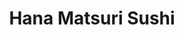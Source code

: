 ---
layout: place
title: "Hana Matsuri Sushi"
permalink: /colorado/lakewood/hana-matsuri-sushi.html
stateAbbr: CO
stateName: Colorado
cityName: Lakewood
seo:
  name: "Hana Matsuri Sushi"
  type: Restaurant
  links: null
description: "Looking for sushi in Lakewood, Colorado? Check out Hana Matsuri Sushi for a delightful Japanese dining experience. Enjoy a variety of sushi and other dishes ..."
place_id: ChIJ_zCxWPmDa4cRN1wR_ivtdoo
photos:
  - name: >-
      places/ChIJ_zCxWPmDa4cRN1wR_ivtdoo/photos/AeeoHcILxFlxdjweVuIhxAt-55ZX-O-m2xDSBqfGmTHkFeVju0OJqbT211NAxU8xkGCxbTuUwxy7eUMv_xm1n6i3CVOgmomk-zbQ9g_blpTo26AKCcyWoL4E4bz0raF_AvecKjtjOkoHdLG3Klu5Pc6hVPDEzE_KCZlELfAvv3i2C1KEYc0mB6_RPTjrGlOHiCDimVpMtKou1q4CV4qHJe-mzhboRyPDXWX5toz1kWKvhSZMiynL7JustWkLf5L5eRGoMHQPwYg7EikD_KzcY2J7ywYGDtpFNrKAlPSgVDKOFVSdvA
    widthPx: 1280
    heightPx: 720
    authorAttributions:
      - displayName: Hana Matsuri Sushi
        uri: https://maps.google.com/maps/contrib/110295663411333018199
        photoUri: >-
          https://lh3.googleusercontent.com/a-/ALV-UjVa7KhPMyEJCzwNSUmhhLG75ZrQd1x8bby3AbcsMuMN4RgtG67D=s100-p-k-no-mo
    flagContentUri: >-
      https://www.google.com/local/imagery/report/?cb_client=maps_api_places.places_api&image_key=!1e10!2sAF1QipPtI0ocCFvXEhrhrqSltoW9OaOPiw0iq1KBiB1C&hl=en-US
    googleMapsUri: >-
      https://www.google.com/maps/place//data=!3m4!1e2!3m2!1sAF1QipPtI0ocCFvXEhrhrqSltoW9OaOPiw0iq1KBiB1C!2e10!4m2!3m1!1s0x876b83f958b130ff:0x8a76ed2bfe115c37
  - name: >-
      places/ChIJ_zCxWPmDa4cRN1wR_ivtdoo/photos/AeeoHcLYYjI5WbjO-V3uqffkxtXE5sZWthqOd2rlJxPVvEYkB4CoYOts08ECnhf-UenFNyf2R7sIsQuc21ayP3ad-xZNLm3vVaQNAch2ircyfng4Jz_jDGgd39nSDlbZV5JfZA_9IVL8lqyyEWeIfxFAVpaiiP_pbvsFl3VFaZLpO3-JUuNHHLn5zeJnNC07gBSGFmAvOQU7POzuttko5vw8LcOcd1ypfcdG-K5ChYotYnw9JSr4cCZ5hQGiRZiRGFr2P9jEvCZSe173xLLiD5dAhjjvLKt99ti1kkWW9Rnwx7rvPg
    widthPx: 1200
    heightPx: 1200
    authorAttributions:
      - displayName: Hana Matsuri Sushi
        uri: https://maps.google.com/maps/contrib/110295663411333018199
        photoUri: >-
          https://lh3.googleusercontent.com/a-/ALV-UjVa7KhPMyEJCzwNSUmhhLG75ZrQd1x8bby3AbcsMuMN4RgtG67D=s100-p-k-no-mo
    flagContentUri: >-
      https://www.google.com/local/imagery/report/?cb_client=maps_api_places.places_api&image_key=!1e10!2sAF1QipMn3ovaNuKKdXbKXfFROfWw8xenrK6MiZ_uMBiv&hl=en-US
    googleMapsUri: >-
      https://www.google.com/maps/place//data=!3m4!1e2!3m2!1sAF1QipMn3ovaNuKKdXbKXfFROfWw8xenrK6MiZ_uMBiv!2e10!4m2!3m1!1s0x876b83f958b130ff:0x8a76ed2bfe115c37
  - name: >-
      places/ChIJ_zCxWPmDa4cRN1wR_ivtdoo/photos/AeeoHcI6rtIGmtvbOhEkSVvxwAG1Z9b7sBfr1kpbmRcd_3vUoZC-C7DswMyeeTa4iq00d-1LZQ0Zn0puN940E1OLe6u2mlpadyFkViOcRTJKlojVXtfLCG0sirN0Yxf_Ae9sqVyrrYUzq6SUSvq_-zoGOj4Nn9_Q7tpSh5aiF6hgwgLdDgczZ3hczoMpMeFUK41iGLjBfwfjLpt-X_rYzwQO5FJEdW3hQrOxwWMMj9aWBXjxY6-7VxKgfAIyInq-rdxCDUjWRYb-8KvqaGVwAlYE6MrT5A4rG17v688tXUF8gVK7bdEWw2cedmcw7f5sOz_-wo9c2Ke56X5xynMMz7ZgbFqScSFFowtpzQHOXubZvXcDXKBNeTPSrsJSmQSpwACHQo9p2QecCg5jpIT0pwA_5vZvj2KkPas6Zg_XBS0O10MY1kNc
    widthPx: 4800
    heightPx: 3600
    authorAttributions:
      - displayName: Hien Franklin
        uri: https://maps.google.com/maps/contrib/100982887180662320966
        photoUri: >-
          https://lh3.googleusercontent.com/a-/ALV-UjWR1ZP4MfCnnh_mWNcxNTmY2tL5hhmsgtsiLYi1AbHjd_5GIFo=s100-p-k-no-mo
    flagContentUri: >-
      https://www.google.com/local/imagery/report/?cb_client=maps_api_places.places_api&image_key=!1e10!2sCIHM0ogKEICAgICfh77RvQE&hl=en-US
    googleMapsUri: >-
      https://www.google.com/maps/place//data=!3m4!1e2!3m2!1sCIHM0ogKEICAgICfh77RvQE!2e10!4m2!3m1!1s0x876b83f958b130ff:0x8a76ed2bfe115c37
  - name: >-
      places/ChIJ_zCxWPmDa4cRN1wR_ivtdoo/photos/AeeoHcLZEPhKGHB4ymF64Y-7oTo2tEFvcBsEvOlxiDhpN5k1xTKXXoUy2_Z8WpCAUbWGIV5ZbVOqTz5h7LMYfeFmDAzHyAJTz0tQmeZ3RUUinkX5dvyl1vbxg5sNS3pRPTSrhjTj9wo9HcoFzD9QsP1K5mauL5LqVvWVm7M53ZaHyEesiooARAbEh4Pc00M0lBJT8bBAsaZrjHCwnVfZPmFAmRled3wniabg9i34t--Ejj8fWpa1fei1tQHwXN5si7oEtnfgzp1LAnvfIQ4IlsoHv5YQ_9CG3pfdlfVIvLAyBGa3Mb7qfAgWuGh_dkoZfteBj99Fj5Lbt0hSeS47ySf6zDv06jVaMOI3o9aUj1nzb8Mm7tpEmJKav_HTkBsRf_Y8Q4X1Of8OEYC0vhZRzI8LQl3SrBsBvoM7f9uZPgQCDIL8X2Ot
    widthPx: 4080
    heightPx: 3072
    authorAttributions:
      - displayName: Ross Palermo
        uri: https://maps.google.com/maps/contrib/117339233011003873793
        photoUri: >-
          https://lh3.googleusercontent.com/a/ACg8ocKV91dZHNX15PoMnlKaH5vBxlc7Vy7Z3Efzx-LSgcY6y1VPIw=s100-p-k-no-mo
    flagContentUri: >-
      https://www.google.com/local/imagery/report/?cb_client=maps_api_places.places_api&image_key=!1e10!2sCIHM0ogKEICAgIDLuvzitgE&hl=en-US
    googleMapsUri: >-
      https://www.google.com/maps/place//data=!3m4!1e2!3m2!1sCIHM0ogKEICAgIDLuvzitgE!2e10!4m2!3m1!1s0x876b83f958b130ff:0x8a76ed2bfe115c37
  - name: >-
      places/ChIJ_zCxWPmDa4cRN1wR_ivtdoo/photos/AeeoHcJ690GaxfUnLVqkDFjNwxvauorJ-rNiyrw0nSCPhYqSE-8euSK4Qo2fUt8lBTH7Kyo2aPBnZZb5kdiGcd2yoqng16ZNtyjT_EFg0X3xtfeBtjAiXOuTPemI_EgPyR9Vlh4nJaOFNQXq9TksJfYKgXrjtlgx6Q8a-jto7Bh3WjQzg04Ep4FZt6DFCdkJjnILdRNj2Iz0ec4X6mv-gdOJgWJQUSTGzZlOQ6Wy9NPClqEn9CiTTsWCJwd58THDmYmsBGkLIn6IdOitAdYDlyjjKet_RxM2lJkv1Or2fM3cZNGe_F0JyBu3HSiUOmMhDVkZVLCFoudFwO5Y_CJmCHqEwwF1FH0E_hMqJyCQt_ZIe82ZG8Djvvb7kK-wejZQiMEfatseu-BS9yMtTy06oWPb4QmUWKdKUYXT0TOFLAs7MzsY1A
    widthPx: 4080
    heightPx: 3072
    authorAttributions:
      - displayName: Ross Palermo
        uri: https://maps.google.com/maps/contrib/117339233011003873793
        photoUri: >-
          https://lh3.googleusercontent.com/a/ACg8ocKV91dZHNX15PoMnlKaH5vBxlc7Vy7Z3Efzx-LSgcY6y1VPIw=s100-p-k-no-mo
    flagContentUri: >-
      https://www.google.com/local/imagery/report/?cb_client=maps_api_places.places_api&image_key=!1e10!2sCIHM0ogKEICAgIDLuvyYZQ&hl=en-US
    googleMapsUri: >-
      https://www.google.com/maps/place//data=!3m4!1e2!3m2!1sCIHM0ogKEICAgIDLuvyYZQ!2e10!4m2!3m1!1s0x876b83f958b130ff:0x8a76ed2bfe115c37
  - name: >-
      places/ChIJ_zCxWPmDa4cRN1wR_ivtdoo/photos/AeeoHcLnrFKdkJblFJqdz91eWNtlaamMKtcuEqTvYm_qDMn1AONflhs_U-ht-3qH3qW4OJjzHoBBS1gWSX0_mtVZNb8ZRjoH0kcAWPZMTyAXg9zaNpB0Pp48LVRSXCptXKcnsvk0U4s70hapIEGoyoHvjDuGVob08T67hMRqHB5YxezgZWe9MPsTL351_RnsWQKdi_uLGPGxsseFgpVGRAeRFaMQL5Ncp-nx5kGrWK_1yPt95jp3uQTdnhvaI44AqBre_BC41JhH9taqCiF0FELZaQxUgD984hs6eUbtC1Zsf2jbv0Evp3rFQS4dkOsn9lIhtr-qL-JoEbqwjVBN0H_fTwf_7iqAKNYQ_Ej2vXRpbF7EmLHy8T3qE7IuLUjZiRrfOQoWlt983pdXt3CF1atZNjQN3eQXV4Nrc0wIey-yI7KT3w5I
    widthPx: 4000
    heightPx: 2252
    authorAttributions:
      - displayName: Greg Brown
        uri: https://maps.google.com/maps/contrib/111301369334549978756
        photoUri: >-
          https://lh3.googleusercontent.com/a-/ALV-UjU0ZhncDp6rM8TstthSb38ajSd7qJdQLR8ZxeYL2QTWuTLGPSeAVQ=s100-p-k-no-mo
    flagContentUri: >-
      https://www.google.com/local/imagery/report/?cb_client=maps_api_places.places_api&image_key=!1e10!2sCIHM0ogKEICAgIDV14DcvwE&hl=en-US
    googleMapsUri: >-
      https://www.google.com/maps/place//data=!3m4!1e2!3m2!1sCIHM0ogKEICAgIDV14DcvwE!2e10!4m2!3m1!1s0x876b83f958b130ff:0x8a76ed2bfe115c37
  - name: >-
      places/ChIJ_zCxWPmDa4cRN1wR_ivtdoo/photos/AeeoHcJtFXqIplLkJ29lQbDg45cylcjyAMbdnPk0M3MkWDmmUChPG87UMdGhHL0j4aWGw9rVbUk07IZG1QXLOZJF7hnKSIFIlfCGuSBb8QPtuSpbUQ7nMrnqEF8mBHycq6ZkE-XzlEM2sPn5TrHHhPLasQ4-WRh3IeGqHqqcuimm5h3j8ZA2iEkvqpIIdGLUKZqQMCqqIV4TReZZOzlxCfJbM5S6hWD76bDbKNiK5vlojbo_gv6zqkK9Hma6J5rYmlfkdP0yL5DSmiiU0AbA_DRA_IO2sHtfYTcUtH0tfig0M5KjpyO66aCkOf-R7MWkGFSZtCDlvfioKJZBnw7UACWr3w8r7ZNWrRaSde7JkU9C1YjmLF-TLmR4e94zlIMqv0vzdDrmkw-Q730lQdqYIRpX2Nt_HBcKlHWR6P_FoDrbD6M
    widthPx: 3072
    heightPx: 4080
    authorAttributions:
      - displayName: Anderson England
        uri: https://maps.google.com/maps/contrib/118150740902931682830
        photoUri: >-
          https://lh3.googleusercontent.com/a-/ALV-UjUsolyHS9CnOeJM_T1j5vY1O9-L1BzTijcm4tjlYNO69C1_tck0zA=s100-p-k-no-mo
    flagContentUri: >-
      https://www.google.com/local/imagery/report/?cb_client=maps_api_places.places_api&image_key=!1e10!2sCIHM0ogKEICAgIDrjdzRCA&hl=en-US
    googleMapsUri: >-
      https://www.google.com/maps/place//data=!3m4!1e2!3m2!1sCIHM0ogKEICAgIDrjdzRCA!2e10!4m2!3m1!1s0x876b83f958b130ff:0x8a76ed2bfe115c37
  - name: >-
      places/ChIJ_zCxWPmDa4cRN1wR_ivtdoo/photos/AeeoHcIDWd5LHTmdvtLGGKDvjnLrQtbJk_q8_YsRqZV8SONXwplBrkJYqa7Zvju2ji7440DvF2Qr87L9NH9I9KxBB70s6hP6XhhDKu66HsK-2HKZW70ss26S8_VU5eS1lqU8No3LOaPUSATJ1MdW7eZfGhXRdSjh_L0XGFtZWYWzrJFcvC2W65ujrCJxAZch45kim-fvXiOB4WAd1ZjtJ3Q7D0xC9vgc4V2uB-K0szkS0RTCGwCM3xN9EPGrXMyaxZVdGqPsFXRI-mfZXp-Q_YsjDSTdC1TNOBkDYsskfNnROeeNyopgEw5I0qEv_Si3P_ABhpCXebt0kKE-BfdNRk0RdcUD1ThgJWqX4hgJKSdTNYMucdxq9LBEBPDzDkISAvxRjhmNyOAitHi0xXH2tEI3JmVkaunl7NBWFg791yi1aZwxvrw
    widthPx: 4032
    heightPx: 2268
    authorAttributions:
      - displayName: Simonas Lukošius
        uri: https://maps.google.com/maps/contrib/100817498237024380521
        photoUri: >-
          https://lh3.googleusercontent.com/a-/ALV-UjUAhyj2HYtd9g_BK9SZ2jKpli4kTRXG9CY0b6ts8E-G0kDv22HQ=s100-p-k-no-mo
    flagContentUri: >-
      https://www.google.com/local/imagery/report/?cb_client=maps_api_places.places_api&image_key=!1e10!2sCIHM0ogKEICAgIC-8MnNiwE&hl=en-US
    googleMapsUri: >-
      https://www.google.com/maps/place//data=!3m4!1e2!3m2!1sCIHM0ogKEICAgIC-8MnNiwE!2e10!4m2!3m1!1s0x876b83f958b130ff:0x8a76ed2bfe115c37
  - name: >-
      places/ChIJ_zCxWPmDa4cRN1wR_ivtdoo/photos/AeeoHcLKvIFQqnGc6yHWCq3KTr3NLPFzD3rw_hxEXodiBHnGeig2v1B7_VbYevdovnVJXKcOeteSTKCVboiX_3s8qSCjw7f-3dkzRCQrv0EcSDwSvDr7dPY5lJ_0AQ6Pn0MxQRZIKtmbFIoJ2vGWDH9gyz3APp76svj3FJDaA1DaQ9s6ZF3V-rI5vGLykr9byB9DwTfGO9L19ElwHGxv2q45ZqDuwjdRN1cmT0QmRhlOS3tiC8wWQX1q6fRgqRyyK1RkuOzU8k9lGOwAUNbhQBN2RwF6G3_NWsG-ZiKe6G8H7PGDtMrMI5GlSEq9fRpKm7WUw8Hf7TGLJeHoiM58pDK6UBLHEvldt-7EgStOhOmfOOZ8MKs17kqv944ATUWybsRse2T8rcy8edYiYNtJlEdhrqR0USkHTPHY4S0MRoS3Grll_xIR
    widthPx: 3000
    heightPx: 4000
    authorAttributions:
      - displayName: David Charles
        uri: https://maps.google.com/maps/contrib/107976315394142373183
        photoUri: >-
          https://lh3.googleusercontent.com/a-/ALV-UjWoT67fHf2jFE3GmuR6u5bl4cPeOOoA7tkJxH8dO9sbU6y9epHJWQ=s100-p-k-no-mo
    flagContentUri: >-
      https://www.google.com/local/imagery/report/?cb_client=maps_api_places.places_api&image_key=!1e10!2sCIHM0ogKEICAgICJkKLSmQE&hl=en-US
    googleMapsUri: >-
      https://www.google.com/maps/place//data=!3m4!1e2!3m2!1sCIHM0ogKEICAgICJkKLSmQE!2e10!4m2!3m1!1s0x876b83f958b130ff:0x8a76ed2bfe115c37
  - name: >-
      places/ChIJ_zCxWPmDa4cRN1wR_ivtdoo/photos/AeeoHcK6RTBlk-2cfp4auRzgr5WMmKiEUvLdl7VuQUjXSdKEoV77m1nEuqLq90g_6q_Rr-QL6vxorbTf61yu4ofrBnLMd2Q7w51d4TT8tD64kDRyGyQbT879EjQG5lJd9CgdtYSUD4eBqiKS5HKFmvtUbOHJwuM2L-JnEHSeUd4sYUVd5XwZaFnWAZ7AdO2iOz4YABTn8g9KidmNjYCboF3Od8TUwkx9AMBAcrwMiNY5-y2eCj39P7KYC9xJZVmvYkJg8vLFN4zi9B3v3euY9DQz2J_0-W2_kisjdDy_Dx_GTtWggSom6xAdoepqopMwmCwqKY_9Pci9plF9RAp0cgoICsbBmVWenAMLOyjXAqNGB8VVc5raNhArsScR8loQZdJXmndW95o5-bA13Op1gUk3dQgzHQPpnY1Gd7JgvWkff5Q
    widthPx: 3024
    heightPx: 4032
    authorAttributions:
      - displayName: Hien Franklin
        uri: https://maps.google.com/maps/contrib/100982887180662320966
        photoUri: >-
          https://lh3.googleusercontent.com/a-/ALV-UjWR1ZP4MfCnnh_mWNcxNTmY2tL5hhmsgtsiLYi1AbHjd_5GIFo=s100-p-k-no-mo
    flagContentUri: >-
      https://www.google.com/local/imagery/report/?cb_client=maps_api_places.places_api&image_key=!1e10!2sCIHM0ogKEICAgICfh77RfQ&hl=en-US
    googleMapsUri: >-
      https://www.google.com/maps/place//data=!3m4!1e2!3m2!1sCIHM0ogKEICAgICfh77RfQ!2e10!4m2!3m1!1s0x876b83f958b130ff:0x8a76ed2bfe115c37
address: '150 S Union Blvd #103, Lakewood, CO 80228, USA'
street: '150 S Union Blvd #103'
city: Lakewood
state: CO
zip: '80228'
country: USA
neighborhood: Union Square
latitude: '39.713894'
longitude: '-105.132975'
accessibility_options:
  wheelchairAccessibleParking: true
  wheelchairAccessibleEntrance: true
  wheelchairAccessibleRestroom: true
  wheelchairAccessibleSeating: true
business_status: OPERATIONAL
name: Hana Matsuri Sushi
google_maps_links:
  directionsUri: >-
    https://www.google.com/maps/dir//''/data=!4m7!4m6!1m1!4e2!1m2!1m1!1s0x876b83f958b130ff:0x8a76ed2bfe115c37!3e0
  placeUri: https://maps.google.com/?cid=9977422797687839799
  writeAReviewUri: >-
    https://www.google.com/maps/place//data=!4m3!3m2!1s0x876b83f958b130ff:0x8a76ed2bfe115c37!12e1
  reviewsUri: >-
    https://www.google.com/maps/place//data=!4m4!3m3!1s0x876b83f958b130ff:0x8a76ed2bfe115c37!9m1!1b1
  photosUri: >-
    https://www.google.com/maps/place//data=!4m3!3m2!1s0x876b83f958b130ff:0x8a76ed2bfe115c37!10e5
primary_type: Sushi Restaurant
opening_hours:
  regular: null
  current: null
secondary_opening_hours:
  regular:
    weekdayDescriptions: null
    type: null
  current:
    weekdayDescriptions: null
    type: null
phone: null
price_level: null
price_range: null
rating: null
rating_count: 0
website: null
reviews: null
parking_options: null
payment_options: null
allow_dogs: null
curbside_pickup: null
delivery: null
dine_in: null
good_for_children: null
good_for_groups: null
good_for_sports: null
live_music: null
menu_for_children: null
outdoor_seating: null
reservable: null
restroom: null
serves_beer: null
serves_breakfast: null
serves_brunch: null
serves_cocktails: null
serves_coffee: null
serves_dinner: null
serves_dessert: null
serves_lunch: null
serves_vegetarian_food: null
serves_wine: null
takeout: null
summary: null

---